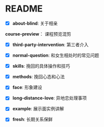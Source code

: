 # README 

- [x] **about-blind**: 关于相亲

**course-preview**： 课程预览混剪

- [x] **third-party-intervention**: 第三者介入


- [x] **normal-question**: 和女生相处时的常见问题


- [x] **skills**: 挽回的具体操作和技巧


- [x] **methods**: 挽回心态和心法


- [x] **face**: 形象建设


- [x] **long-distance-love**: 异地恋处理事项


- [x] **example**: 展示面实例讲解


- [x] **fresh**: 长期关系保鲜